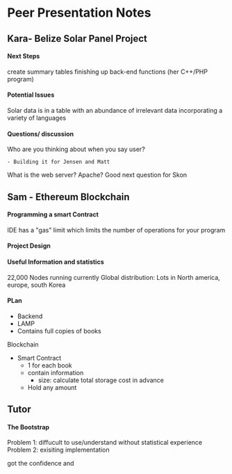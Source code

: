 # Peer Presentation Notes

## Kara- Belize Solar Panel Project
#### Next Steps
create summary tables
finishing up back-end functions (her C++/PHP program)

#### Potential Issues
Solar data is in a table with an abundance of irrelevant data
incorporating a variety of languages

#### Questions/ discussion
Who are you thinking about when you say user?

    - Building it for Jensen and Matt
What is the web server? Apache?
Good next question for Skon

## Sam - Ethereum Blockchain

#### Programming a smart Contract
IDE has a "gas" limit which limits the number of operations for your program

#### Project Design



#### Useful Information and statistics
22,000 Nodes running currently
Global distribution: Lots in North america, europe, south Korea

#### PLan
+ Backend
+ LAMP
+ Contains full copies of books

Blockchain
+ Smart Contract
  + 1 for each book
  + contain information
    + size: calculate total storage cost in advance
  + Hold any amount
## Tutor
#### The Bootstrap
Problem 1: diffucult to use/understand without statistical experience
Problem 2: exisiting implementation

got the confidence and 
